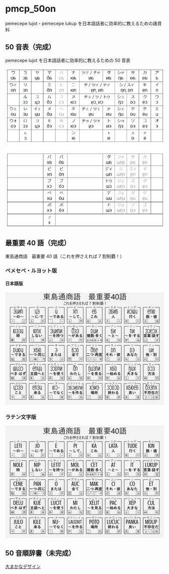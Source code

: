 # pmcp_50on

pemecepe lujot・pemecepe lukup を日本語話者に効率的に教えるための諸資料

## 50 音表（完成）

pemecepe lujot を日本語話者に効率的に教えるための 50 音表

![](./50on_table/50on_table_screenshot.png)

## 最重要 40 語（完成）

東島通商語　最重要 40 語（これを押さえれば 7 割制覇！）

### ペメセペ・ルヨット版

#### 日本語版

![](./40_most_important/char=pmcp,lang=ja.png)

### ラテン文字版

![](./40_most_important/char=latin,lang=ja.png)

## 50 音順辞書（未完成）

[大まかなデザイン](./dictionary/dictionary-component-font-spec.md)
